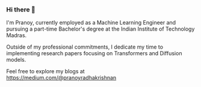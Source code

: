 ### Hi there 👋

I'm Pranoy, currently employed as a Machine Learning Engineer and pursuing a part-time Bachelor's degree at the Indian Institute of Technology Madras.

Outside of my professional commitments, I dedicate my time to implementing research papers focusing on Transformers and Diffusion models.


Feel free to explore my blogs at https://medium.com/@pranoyradhakrishnan

